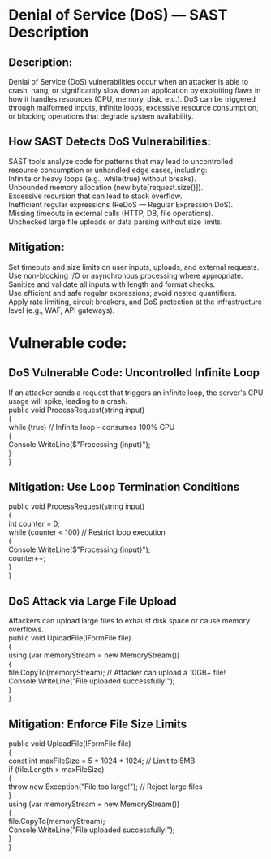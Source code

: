 # Denial of Service (DoS) — SAST Description
## Description:
Denial of Service (DoS) vulnerabilities occur when an attacker is able to crash, hang, or significantly slow down an application by exploiting flaws in how it handles resources (CPU, memory, disk, etc.). DoS can be triggered through malformed inputs, infinite loops, excessive resource consumption, or blocking operations that degrade system availability.

## How SAST Detects DoS Vulnerabilities:
SAST tools analyze code for patterns that may lead to uncontrolled resource consumption or unhandled edge cases, including:\
Infinite or heavy loops (e.g., while(true) without breaks).\
Unbounded memory allocation (new byte[request.size()]).\
Excessive recursion that can lead to stack overflow.\
Inefficient regular expressions (ReDoS — Regular Expression DoS).\
Missing timeouts in external calls (HTTP, DB, file operations).\
Unchecked large file uploads or data parsing without size limits.

## Mitigation:
Set timeouts and size limits on user inputs, uploads, and external requests.\
Use non-blocking I/O or asynchronous processing where appropriate.\
Sanitize and validate all inputs with length and format checks.\
Use efficient and safe regular expressions; avoid nested quantifiers.\
Apply rate limiting, circuit breakers, and DoS protection at the infrastructure level (e.g., WAF, API gateways).

# Vulnerable code:
## DoS Vulnerable Code: Uncontrolled Infinite Loop
 If an attacker sends a request that triggers an infinite loop, the server's CPU usage will 
spike, leading to a crash.\
public void ProcessRequest(string input)\
{\
 while (true) // Infinite loop - consumes 100% CPU\
 {\
 Console.WriteLine($"Processing {input}");\
 }\
}
## Mitigation: Use Loop Termination Conditions
public void ProcessRequest(string input)\
{\
 int counter = 0;\
 while (counter < 100) // Restrict loop execution\
 {\
 Console.WriteLine($"Processing {input}");\
 counter++;\
 }\
}

## DoS Attack via Large File Upload
 Attackers can upload large files to exhaust disk space or cause memory overflows.\
public void UploadFile(IFormFile file)\
{\
 using (var memoryStream = new MemoryStream())\
 {\
 file.CopyTo(memoryStream); // Attacker can upload a 10GB+ file!\
 Console.WriteLine("File uploaded successfully!");\
 }\
}
## Mitigation: Enforce File Size Limits
public void UploadFile(IFormFile file)\
{\
 const int maxFileSize = 5 * 1024 * 1024; // Limit to 5MB\
 if (file.Length > maxFileSize)\
 {\
 throw new Exception("File too large!"); // Reject large files\
 }\
 using (var memoryStream = new MemoryStream())\
 {\
 file.CopyTo(memoryStream);\
 Console.WriteLine("File uploaded successfully!");\
 }\
}
